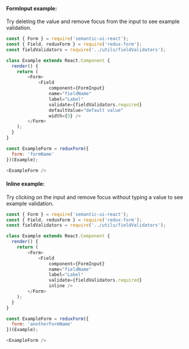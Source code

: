 #### FormInput example:
Try deleting the value and remove focus from the input to see example validation.

```js
const { Form } = require('semantic-ui-react');
const { Field, reduxForm } = require('redux-form');
const fieldValidators = require('../utils/fieldValidators');

class Example extends React.Component {
  render() {
    return (
        <Form>
            <Field
                component={FormInput}
                name="fieldName" 
                label="Label"
                validate={fieldValidators.required}
                defaultValue="default value"
                width={5} />
        </Form>
    );
  }
}

const ExampleForm = reduxForm({
  form: 'formName'
})(Example);

<ExampleForm />
```

#### Inline example:
Try clicking on the input and remove focus without typing a value to see example validation.


```js
const { Form } = require('semantic-ui-react');
const { Field, reduxForm } = require('redux-form');
const fieldValidators = require('../utils/fieldValidators');

class Example extends React.Component {
  render() {
    return (
        <Form>
            <Field
                component={FormInput}
                name="fieldName" 
                label="Label"
                validate={fieldValidators.required}
                inline />
        </Form>
    );
  }
}

const ExampleForm = reduxForm({
  form: 'anotherFormName'
})(Example);

<ExampleForm />
```

